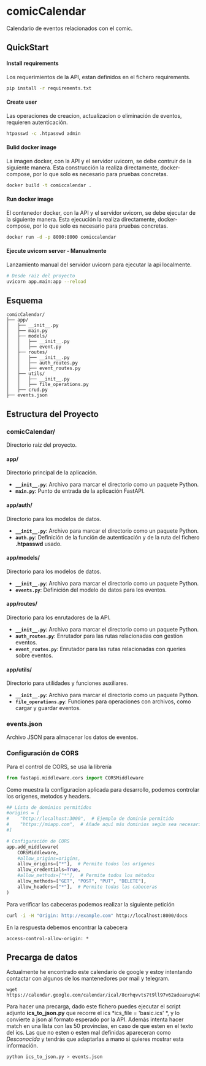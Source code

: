 # comicCalendar
Calendario de eventos relacionados con el comic.

## QuickStart

#### Install requirements

Los requerimientos de la API, estan definidos en el fichero requirements.

```bash
pip install -r requirements.txt
```
#### Create user

Las operaciones de creacion, actualizacion o eliminación de eventos, requieren autenticación.

```bash
htpasswd -c .htpasswd admin
```
#### Bulid docker image

La imagen docker, con la API y el servidor uvicorn, se debe contruir de la siguiente manera.
Esta construcción la realiza directamente, docker-compose, por lo que solo es necesario para pruebas concretas.

```bash
docker build -t comiccalendar .
```
#### Run docker image

El contenedor docker, con la API y el servidor uvicorn, se debe ejecutar de la siguiente manera.
Esta ejecución la realiza directamente, docker-compose, por lo que solo es necesario para pruebas concretas.

```bash
docker run -d -p 8000:8000 comiccalendar
```

#### Ejecute uvicorn server - Manualmente

Lanzamiento manual del servidor uvicorn para ejecutar la api localmente.

```bash
# Desde raiz del proyecto
uvicorn app.main:app --reload
```

## Esquema
```
comicCalendar/
├── app/
│   ├── __init__.py
│   ├── main.py
│   ├── models/
│   │   ├── __init__.py
│   │   ├── event.py
│   ├── routes/
│   │   ├── __init__.py
│   │   ├── auth_routes.py
│   │   ├── event_routes.py
│   ├── utils/
│   │   ├── __init__.py
│   │   ├── file_operations.py
│   ├── crud.py
├── events.json
```
 
## Estructura del Proyecto

### comicCalendar/
Directorio raíz del proyecto.

#### app/
Directorio principal de la aplicación.

- **`__init__.py`**: Archivo para marcar el directorio como un paquete Python.
- **`main.py`**: Punto de entrada de la aplicación FastAPI.

#### app/auth/
Directorio para los modelos de datos.

- **`__init__.py`**: Archivo para marcar el directorio como un paquete Python.
- **`auth.py`**: Definición de la función de autenticación y de la ruta del fichero **.htpasswd** usado.

#### app/models/
Directorio para los modelos de datos.

- **`__init__.py`**: Archivo para marcar el directorio como un paquete Python.
- **`events.py`**: Definición del modelo de datos para los eventos.

#### app/routes/
Directorio para los enrutadores de la API.

- **`__init__.py`**: Archivo para marcar el directorio como un paquete Python.
- **`auth_routes.py`**: Enrutador para las rutas relacionadas con gestion eventos.
- **`event_routes.py`**: Enrutador para las rutas relacionadas con queries sobre eventos.

#### app/utils/
Directorio para utilidades y funciones auxiliares.

- **`__init__.py`**: Archivo para marcar el directorio como un paquete Python.
- **`file_operations.py`**: Funciones para operaciones con archivos, como cargar y guardar eventos.

### events.json
Archivo JSON para almacenar los datos de eventos.

### Configuración de CORS
Para el control de CORS, se usa la librería
```python
from fastapi.middleware.cors import CORSMiddleware
```
Como muestra la configuracion aplicada para desarrollo, podemos controlar los origenes, metodos y headers.

```python
## Lista de dominios permitidos
#origins = [
#    "http://localhost:3000",  # Ejemplo de dominio permitido
#    "https://miapp.com",  # Añade aquí más dominios según sea necesario
#]

# Configuración de CORS 
app.add_middleware(
    CORSMiddleware,
    #allow_origins=origins,  
    allow_origins=["*"],  # Permite todos los orígenes
    allow_credentials=True,
    #allow_methods=["*"],  # Permite todos los métodos
    allow_methods=["GET", "POST", "PUT", "DELETE"],
    allow_headers=["*"],  # Permite todas las cabeceras
)
```
Para verificar las cabeceras podemos realizar la siguiente petición

```bash
curl -i -H "Origin: http://example.com" http://localhost:8000/docs  
```
En la respuesta debemos encontrar la cabecera
```
access-control-allow-origin: *
```

## Precarga de datos
Actualmente he encontrado este calendario de google y estoy intentando contactar con algunos de los mantenedores por mail y telegram.
```
wget https://calendar.google.com/calendar/ical/8crhqvvts7t9ll97v62adearug%40group.calendar.google.com/public/basic.ics
```

Para hacer una precarga, dado este fichero puedes ejecutar el script adjunto **ics_to_json.py** que recorre el ics *ics_file = 'basic.ics'
*, y lo convierte a json al formato esperado por la API.
Además intenta hacer match en una lista con las 50 provincias, en caso de que esten en el texto del ics. Las que no esten o esten
mal definidas apareceran como *Desconocida* y tendrás que adaptarlas a mano si quieres mostrar esta información.

```bash
python ics_to_json.py > events.json
```